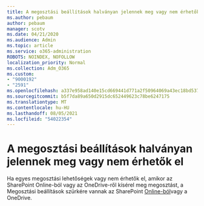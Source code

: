 ```yaml
---
title: A megosztási beállítások halványan jelennek meg vagy nem érhetők el
ms.author: pebaum
author: pebaum
manager: scotv
ms.date: 04/21/2020
ms.audience: Admin
ms.topic: article
ms.service: o365-administration
ROBOTS: NOINDEX, NOFOLLOW
localization_priority: Normal
ms.collection: Adm_O365
ms.custom:
- "9000192"
- "2591"
ms.openlocfilehash: a337e958ad140e15cd669441d771a2f50964069a43ec18bd537f0a105ae60b6a
ms.sourcegitcommit: b5f7da89a650d2915dc652449623c78be6247175
ms.translationtype: MT
ms.contentlocale: hu-HU
ms.lasthandoff: 08/05/2021
ms.locfileid: "54022354"
---
```

# <a name="sharing-options-appear-dim-or-are-not-available"></a>A megosztási beállítások halványan jelennek meg vagy nem érhetők el

Ha egyes megosztási lehetőségek vagy nem érhetők el, amikor az SharePoint Online-ból vagy az OneDrive-ről kísérel meg megosztást, a Megosztási beállítások szürkére vannak az SharePoint [Online-ból](https://docs.microsoft.com/sharepoint/support/administration/sharing-options-grayed-out-when-sharing-from-sharepoint-online-or-onedrive)vagy a OneDrive.